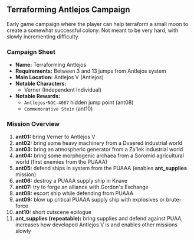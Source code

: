 ## Terraforming Antlejos Campaign

Early game campaign where the player can help terraform a small moon to create a somewhat successful colony. Not meant to be very hard, with slowly incrementing difficulty.

### Campaign Sheet

* **Name:** Terraforming Antlejos
* **Requirements:** Between 3 and 13 jumps from Antlejos system
* **Main Location:** Antlejos V (Antlejos)
* **Notable Characters:**
   * Verner (Independent Individual)
* **Notable Rewards:**
   * `Antlejos`-`NGC-4087` hidden jump point (ant08)
   * `Commemorative Stein` (ant10)

### Mission Overview

1. **ant01:** bring Verner to Antlejos V
1. **ant02:** bring some heavy machinery from a Dvaered industrial world
1. **ant03:** bring an atmospheric generator from a Za'lek industrial world
1. **ant04:** bring some morphogenic archaea from a Soromid agricultural world (first enemies from the PUAAA)
1. **ant05:** defend ships in system from the PUAAA (enables **ant_supplies** mission)
1. **ant06:** destroy a PUAAA supply ship in Knave
1. **ant07:** try to forge an alliance with Gordon's Exchange
1. **ant08:** escort ship while defending from PUAAA
1. **ant09:** blow up critical PUAAA supply ship with explosives or brute-force
1. **ant10:** short cutscene epilogue
1. **ant_supplies (repeatable):** bring supplies and defend against PUAA, increases how developed Antlejos V is and enables other missions slowly
